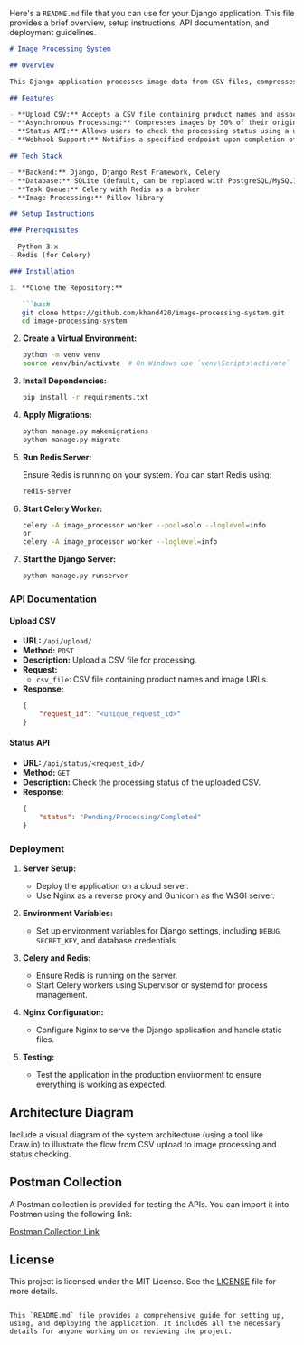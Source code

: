 Here's a `README.md` file that you can use for your Django application. This file provides a brief overview, setup instructions, API documentation, and deployment guidelines.

```markdown
# Image Processing System

## Overview

This Django application processes image data from CSV files, compresses the images asynchronously, and stores the results in a database. The system includes APIs for uploading CSV files, checking the processing status, and supports webhook notifications after processing is completed.

## Features

- **Upload CSV:** Accepts a CSV file containing product names and associated image URLs.
- **Asynchronous Processing:** Compresses images by 50% of their original quality using Celery.
- **Status API:** Allows users to check the processing status using a unique request ID.
- **Webhook Support:** Notifies a specified endpoint upon completion of image processing.

## Tech Stack

- **Backend:** Django, Django Rest Framework, Celery
- **Database:** SQLite (default, can be replaced with PostgreSQL/MySQL)
- **Task Queue:** Celery with Redis as a broker
- **Image Processing:** Pillow library

## Setup Instructions

### Prerequisites

- Python 3.x
- Redis (for Celery)

### Installation

1. **Clone the Repository:**

   ```bash
   git clone https://github.com/khand420/image-processing-system.git
   cd image-processing-system
   ```

2. **Create a Virtual Environment:**

   ```bash
   python -m venv venv
   source venv/bin/activate  # On Windows use `venv\Scripts\activate`
   ```

3. **Install Dependencies:**

   ```bash
   pip install -r requirements.txt
   ```

4. **Apply Migrations:**

   ```bash
   python manage.py makemigrations
   python manage.py migrate
   ```

5. **Run Redis Server:**

   Ensure Redis is running on your system. You can start Redis using:

   ```bash
   redis-server
   ```

6. **Start Celery Worker:**

   ```bash
   celery -A image_processor worker --pool=solo --loglevel=info
   or
   celery -A image_processor worker --loglevel=info
   ```

7. **Start the Django Server:**

   ```bash
   python manage.py runserver
   ```

### API Documentation

#### Upload CSV

- **URL:** `/api/upload/`
- **Method:** `POST`
- **Description:** Upload a CSV file for processing.
- **Request:**
  - `csv_file`: CSV file containing product names and image URLs.
- **Response:**
  ```json
  {
      "request_id": "<unique_request_id>"
  }
  ```

#### Status API

- **URL:** `/api/status/<request_id>/`
- **Method:** `GET`
- **Description:** Check the processing status of the uploaded CSV.
- **Response:**
  ```json
  {
      "status": "Pending/Processing/Completed"
  }
  ```

### Deployment

1. **Server Setup:**
   - Deploy the application on a cloud server.
   - Use Nginx as a reverse proxy and Gunicorn as the WSGI server.

2. **Environment Variables:**
   - Set up environment variables for Django settings, including `DEBUG`, `SECRET_KEY`, and database credentials.

3. **Celery and Redis:**
   - Ensure Redis is running on the server.
   - Start Celery workers using Supervisor or systemd for process management.

4. **Nginx Configuration:**
   - Configure Nginx to serve the Django application and handle static files.

5. **Testing:**
   - Test the application in the production environment to ensure everything is working as expected.

## Architecture Diagram

Include a visual diagram of the system architecture (using a tool like Draw.io) to illustrate the flow from CSV upload to image processing and status checking.

## Postman Collection

A Postman collection is provided for testing the APIs. You can import it into Postman using the following link:

[Postman Collection Link](https://www.postman.com/your-collection-link)

## License

This project is licensed under the MIT License. See the [LICENSE](LICENSE) file for more details.
```

This `README.md` file provides a comprehensive guide for setting up, using, and deploying the application. It includes all the necessary details for anyone working on or reviewing the project.